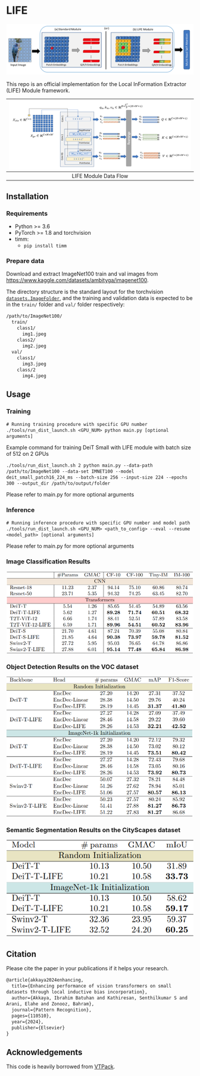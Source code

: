 # LIFE
![Overview](docs/overview.png)

This repo is an official implementation for the Local InFormation Extractor (LIFE) Module framework.

| ![LIFE module](docs/life_module.png)                         |
|--------------------------------------------------------------|
| <div style="text-align: center;">LIFE Module Data Flow</div> |

## Installation
### Requirements
- Python >= 3.6
- PyTorch >= 1.8 and torchvision
- timm: 
	- `pip install timm`

### Prepare data
Download and extract ImageNet100 train and val images from https://www.kaggle.com/datasets/ambityga/imagenet100.

The directory structure is the standard layout for the torchvision [`datasets.ImageFolder`](https://pytorch.org/docs/stable/torchvision/datasets.html#imagefolder), and the training and validation data is expected to be in the `train/` folder and `val/` folder respectively:

```
/path/to/ImageNet100/
  train/
    class1/
      img1.jpeg
    class2/
      img2.jpeg
  val/
    class1/
      img3.jpeg
    class/2
      img4.jpeg
```

## Usage

### Training
```
# Running training procedure with specific GPU number
./tools/run_dist_launch.sh <GPU_NUM> python main.py [optional arguments]
```
Example command for training DeiT Small with LIFE module with batch size of 512 on 2 GPUs
```shell
./tools/run_dist_launch.sh 2 python main.py --data-path /path/to/ImageNet100 --data-set IMNET100 --model deit_small_patch16_224_ms --batch-size 256 --input-size 224 --epochs 300 --output_dir /path/to/output/folder
```
Please refer to main.py for more optional arguments

### Inference
```
# Running inference procedure with specific GPU number and model path
./tools/run_dist_launch.sh <GPU_NUM> <path_to_config> --eval --resume <model_path> [optional arguments]
```
Please refer to main.py for more optional arguments

### Image Classification Results

![Classification Results](docs/classification_results.png)

### Object Detection Results on the VOC dataset

![Detection Results](docs/detection_results.png)

### Semantic Segmentation Results on the CityScapes dataset

![Segmentation Results](docs/segmentation_results.png)

## Citation

Please cite the paper in your publications if it helps your research.

```
@article{akkaya2024enhancing,
  title={Enhancing performance of vision transformers on small datasets through local inductive bias incorporation},
  author={Akkaya, Ibrahim Batuhan and Kathiresan, Senthilkumar S and Arani, Elahe and Zonooz, Bahram},
  journal={Pattern Recognition},
  pages={110510},
  year={2024},
  publisher={Elsevier}
}
```

## Acknowledgements
This code is heavily borrowed from [VTPack](https://github.com/StevenGrove/vtpack).
